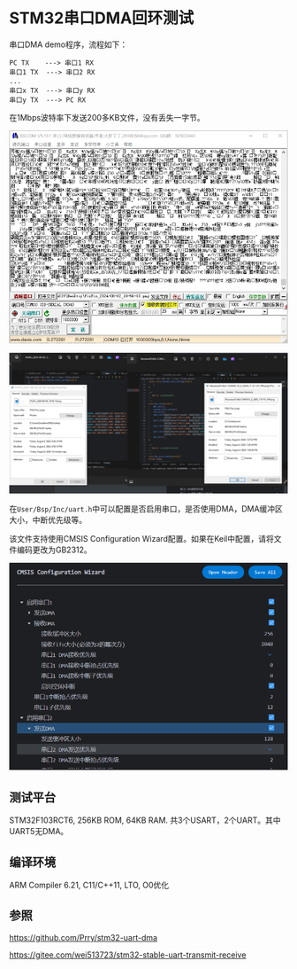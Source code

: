 # STM32串口DMA回环测试

串口DMA demo程序，流程如下：

```
PC TX    ---> 串口1 RX
串口1 TX  ---> 串口2 RX
...
串口x TX  ---> 串口y RX
串口y TX  ---> PC RX
```

在1Mbps波特率下发送200多KB文件，没有丢失一字节。

![](./assets/PixPin_2024-08-02_19-29-00.png)

![PixPin_2024-08-02_19-30-13](./assets/PixPin_2024-08-02_19-30-13.png)

在`User/Bsp/Inc/uart.h`中可以配置是否启用串口，是否使用DMA，DMA缓冲区大小，中断优先级等。

该文件支持使用CMSIS Configuration Wizard配置。如果在Keil中配置，请将文件编码更改为GB2312。

![](./assets/PixPin_2024-08-02_19-21-04.png)

## 测试平台

STM32F103RCT6, 256KB ROM, 64KB RAM. 共3个USART，2个UART。其中UART5无DMA。

## 编译环境

ARM Compiler 6.21, C11/C++11, LTO, O0优化

## 参照

https://github.com/Prry/stm32-uart-dma

https://gitee.com/wei513723/stm32-stable-uart-transmit-receive
